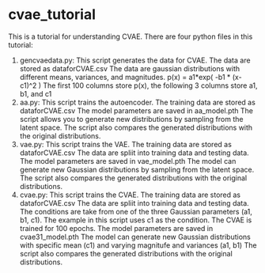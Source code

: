 # cvae_tutorial
This is a tutorial for understanding CVAE.
There are four python files in this tutorial:
1. gencvaedata.py:
   This script generates the data for CVAE. The data are stored as dataforCVAE.csv
   The data are gaussian distributions with different means, variances, and magnitudes.
   p(x) = a1*exp( -b1 * (x-c1)^2 ) 
   The first 100 columns store p(x), the following 3 columns store a1, b1, and c1 
2. aa.py:
   This script trains the autoencoder. The training data are stored as dataforCVAE.csv
   The model parameters are saved in aa_model.pth
   The script allows you to generate new distributions by sampling from the latent space.
   The script also compares the generated distributions with the original distributions.
3. vae.py:
   This script trains the VAE. The training data are stored as dataforCVAE.csv
   The data are spliit into training data and testing data.
   The model parameters are saved in vae_model.pth
   The model can generate new Gaussian distributions by sampling from the latent space.
   The script also compares the generated distributions with the original distributions.
4. cvae.py:
   This script trains the CVAE. The training data are stored as dataforCVAE.csv
   The data are spliit into training data and testing data.
   The conditions are take from one of the three Gaussian parameters (a1, b1, c1).
   The example in this script uses c1 as the condition.
   The CVAE is trained for 100 epochs.
   The model parameters are saved in cvae31_model.pth
   The model can generate new Gaussian distributions with specific mean (c1) and varying magnitufe and variances (a1, b1)
   The script also compares the generated distributions with the original distributions.


